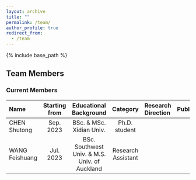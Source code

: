```yaml
---
layout: archive
title: ""
permalink: /team/
author_profile: true
redirect_from:
  - /team
---
```


{% include base_path %}

## Team Members

### Current Members

| Name         | Starting from  |  Educational Background       |  Category    |   Research Direction  |   Publications  |
|:--------------|:----------------:|:-------------------------------:|:--------------:|:-----------------------|:-----------------------|
| CHEN Shutong | Sep. 2023      | BSc. & MSc. Xidian Univ. | Ph.D. student |                       |                       |
| WANG Feishuang | Jul. 2023      | BSc. Southwest Univ. & M.S. Univ. of Auckland| Research Assistant |                       |                       |
